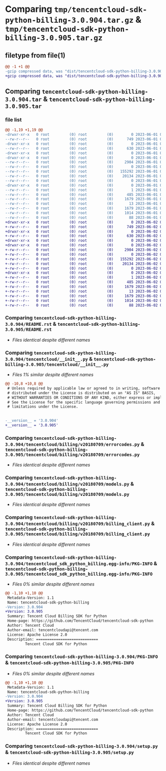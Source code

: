 # Comparing `tmp/tencentcloud-sdk-python-billing-3.0.904.tar.gz` & `tmp/tencentcloud-sdk-python-billing-3.0.905.tar.gz`

## filetype from file(1)

```diff
@@ -1 +1 @@
-gzip compressed data, was "dist/tencentcloud-sdk-python-billing-3.0.904.tar", last modified: Thu Jun  1 02:26:39 2023, max compression
+gzip compressed data, was "dist/tencentcloud-sdk-python-billing-3.0.905.tar", last modified: Fri Jun  2 00:20:49 2023, max compression
```

## Comparing `tencentcloud-sdk-python-billing-3.0.904.tar` & `tencentcloud-sdk-python-billing-3.0.905.tar`

### file list

```diff
@@ -1,19 +1,19 @@
-drwxr-xr-x   0 root         (0) root         (0)        0 2023-06-01 02:26:39.000000 tencentcloud-sdk-python-billing-3.0.904/
--rw-r--r--   0 root         (0) root         (0)      749 2023-06-01 02:26:39.000000 tencentcloud-sdk-python-billing-3.0.904/README.rst
-drwxr-xr-x   0 root         (0) root         (0)        0 2023-06-01 02:26:39.000000 tencentcloud-sdk-python-billing-3.0.904/tencentcloud/
--rw-r--r--   0 root         (0) root         (0)      630 2023-06-01 02:26:39.000000 tencentcloud-sdk-python-billing-3.0.904/tencentcloud/__init__.py
-drwxr-xr-x   0 root         (0) root         (0)        0 2023-06-01 02:26:39.000000 tencentcloud-sdk-python-billing-3.0.904/tencentcloud/billing/
-drwxr-xr-x   0 root         (0) root         (0)        0 2023-06-01 02:26:39.000000 tencentcloud-sdk-python-billing-3.0.904/tencentcloud/billing/v20180709/
--rw-r--r--   0 root         (0) root         (0)     2904 2023-06-01 02:26:39.000000 tencentcloud-sdk-python-billing-3.0.904/tencentcloud/billing/v20180709/errorcodes.py
--rw-r--r--   0 root         (0) root         (0)        0 2023-06-01 02:26:39.000000 tencentcloud-sdk-python-billing-3.0.904/tencentcloud/billing/v20180709/__init__.py
--rw-r--r--   0 root         (0) root         (0)   155292 2023-06-01 02:26:39.000000 tencentcloud-sdk-python-billing-3.0.904/tencentcloud/billing/v20180709/models.py
--rw-r--r--   0 root         (0) root         (0)    20134 2023-06-01 02:26:39.000000 tencentcloud-sdk-python-billing-3.0.904/tencentcloud/billing/v20180709/billing_client.py
--rw-r--r--   0 root         (0) root         (0)        0 2023-06-01 02:26:39.000000 tencentcloud-sdk-python-billing-3.0.904/tencentcloud/billing/__init__.py
-drwxr-xr-x   0 root         (0) root         (0)        0 2023-06-01 02:26:39.000000 tencentcloud-sdk-python-billing-3.0.904/tencentcloud_sdk_python_billing.egg-info/
--rw-r--r--   0 root         (0) root         (0)        1 2023-06-01 02:26:39.000000 tencentcloud-sdk-python-billing-3.0.904/tencentcloud_sdk_python_billing.egg-info/dependency_links.txt
--rw-r--r--   0 root         (0) root         (0)      485 2023-06-01 02:26:39.000000 tencentcloud-sdk-python-billing-3.0.904/tencentcloud_sdk_python_billing.egg-info/SOURCES.txt
--rw-r--r--   0 root         (0) root         (0)     1679 2023-06-01 02:26:39.000000 tencentcloud-sdk-python-billing-3.0.904/tencentcloud_sdk_python_billing.egg-info/PKG-INFO
--rw-r--r--   0 root         (0) root         (0)       13 2023-06-01 02:26:39.000000 tencentcloud-sdk-python-billing-3.0.904/tencentcloud_sdk_python_billing.egg-info/top_level.txt
--rw-r--r--   0 root         (0) root         (0)     1679 2023-06-01 02:26:39.000000 tencentcloud-sdk-python-billing-3.0.904/PKG-INFO
--rw-r--r--   0 root         (0) root         (0)     1014 2023-06-01 02:26:39.000000 tencentcloud-sdk-python-billing-3.0.904/setup.py
--rw-r--r--   0 root         (0) root         (0)       88 2023-06-01 02:26:39.000000 tencentcloud-sdk-python-billing-3.0.904/setup.cfg
+drwxr-xr-x   0 root         (0) root         (0)        0 2023-06-02 00:20:49.000000 tencentcloud-sdk-python-billing-3.0.905/
+-rw-r--r--   0 root         (0) root         (0)      749 2023-06-02 00:20:49.000000 tencentcloud-sdk-python-billing-3.0.905/README.rst
+drwxr-xr-x   0 root         (0) root         (0)        0 2023-06-02 00:20:49.000000 tencentcloud-sdk-python-billing-3.0.905/tencentcloud/
+-rw-r--r--   0 root         (0) root         (0)      630 2023-06-02 00:20:49.000000 tencentcloud-sdk-python-billing-3.0.905/tencentcloud/__init__.py
+drwxr-xr-x   0 root         (0) root         (0)        0 2023-06-02 00:20:49.000000 tencentcloud-sdk-python-billing-3.0.905/tencentcloud/billing/
+drwxr-xr-x   0 root         (0) root         (0)        0 2023-06-02 00:20:49.000000 tencentcloud-sdk-python-billing-3.0.905/tencentcloud/billing/v20180709/
+-rw-r--r--   0 root         (0) root         (0)     2904 2023-06-02 00:20:49.000000 tencentcloud-sdk-python-billing-3.0.905/tencentcloud/billing/v20180709/errorcodes.py
+-rw-r--r--   0 root         (0) root         (0)        0 2023-06-02 00:20:49.000000 tencentcloud-sdk-python-billing-3.0.905/tencentcloud/billing/v20180709/__init__.py
+-rw-r--r--   0 root         (0) root         (0)   155292 2023-06-02 00:20:49.000000 tencentcloud-sdk-python-billing-3.0.905/tencentcloud/billing/v20180709/models.py
+-rw-r--r--   0 root         (0) root         (0)    20134 2023-06-02 00:20:49.000000 tencentcloud-sdk-python-billing-3.0.905/tencentcloud/billing/v20180709/billing_client.py
+-rw-r--r--   0 root         (0) root         (0)        0 2023-06-02 00:20:49.000000 tencentcloud-sdk-python-billing-3.0.905/tencentcloud/billing/__init__.py
+drwxr-xr-x   0 root         (0) root         (0)        0 2023-06-02 00:20:49.000000 tencentcloud-sdk-python-billing-3.0.905/tencentcloud_sdk_python_billing.egg-info/
+-rw-r--r--   0 root         (0) root         (0)        1 2023-06-02 00:20:49.000000 tencentcloud-sdk-python-billing-3.0.905/tencentcloud_sdk_python_billing.egg-info/dependency_links.txt
+-rw-r--r--   0 root         (0) root         (0)      485 2023-06-02 00:20:49.000000 tencentcloud-sdk-python-billing-3.0.905/tencentcloud_sdk_python_billing.egg-info/SOURCES.txt
+-rw-r--r--   0 root         (0) root         (0)     1679 2023-06-02 00:20:49.000000 tencentcloud-sdk-python-billing-3.0.905/tencentcloud_sdk_python_billing.egg-info/PKG-INFO
+-rw-r--r--   0 root         (0) root         (0)       13 2023-06-02 00:20:49.000000 tencentcloud-sdk-python-billing-3.0.905/tencentcloud_sdk_python_billing.egg-info/top_level.txt
+-rw-r--r--   0 root         (0) root         (0)     1679 2023-06-02 00:20:49.000000 tencentcloud-sdk-python-billing-3.0.905/PKG-INFO
+-rw-r--r--   0 root         (0) root         (0)     1014 2023-06-02 00:20:49.000000 tencentcloud-sdk-python-billing-3.0.905/setup.py
+-rw-r--r--   0 root         (0) root         (0)       88 2023-06-02 00:20:49.000000 tencentcloud-sdk-python-billing-3.0.905/setup.cfg
```

### Comparing `tencentcloud-sdk-python-billing-3.0.904/README.rst` & `tencentcloud-sdk-python-billing-3.0.905/README.rst`

 * *Files identical despite different names*

### Comparing `tencentcloud-sdk-python-billing-3.0.904/tencentcloud/__init__.py` & `tencentcloud-sdk-python-billing-3.0.905/tencentcloud/__init__.py`

 * *Files 1% similar despite different names*

```diff
@@ -10,8 +10,8 @@
 # Unless required by applicable law or agreed to in writing, software
 # distributed under the License is distributed on an "AS IS" BASIS,
 # WITHOUT WARRANTIES OR CONDITIONS OF ANY KIND, either express or implied.
 # See the License for the specific language governing permissions and
 # limitations under the License.
 
 
-__version__ = '3.0.904'
+__version__ = '3.0.905'
```

### Comparing `tencentcloud-sdk-python-billing-3.0.904/tencentcloud/billing/v20180709/errorcodes.py` & `tencentcloud-sdk-python-billing-3.0.905/tencentcloud/billing/v20180709/errorcodes.py`

 * *Files identical despite different names*

### Comparing `tencentcloud-sdk-python-billing-3.0.904/tencentcloud/billing/v20180709/models.py` & `tencentcloud-sdk-python-billing-3.0.905/tencentcloud/billing/v20180709/models.py`

 * *Files identical despite different names*

### Comparing `tencentcloud-sdk-python-billing-3.0.904/tencentcloud/billing/v20180709/billing_client.py` & `tencentcloud-sdk-python-billing-3.0.905/tencentcloud/billing/v20180709/billing_client.py`

 * *Files identical despite different names*

### Comparing `tencentcloud-sdk-python-billing-3.0.904/tencentcloud_sdk_python_billing.egg-info/PKG-INFO` & `tencentcloud-sdk-python-billing-3.0.905/tencentcloud_sdk_python_billing.egg-info/PKG-INFO`

 * *Files 0% similar despite different names*

```diff
@@ -1,10 +1,10 @@
 Metadata-Version: 1.1
 Name: tencentcloud-sdk-python-billing
-Version: 3.0.904
+Version: 3.0.905
 Summary: Tencent Cloud Billing SDK for Python
 Home-page: https://github.com/TencentCloud/tencentcloud-sdk-python
 Author: Tencent Cloud
 Author-email: tencentcloudapi@tencent.com
 License: Apache License 2.0
 Description: ============================
         Tencent Cloud SDK for Python
```

### Comparing `tencentcloud-sdk-python-billing-3.0.904/PKG-INFO` & `tencentcloud-sdk-python-billing-3.0.905/PKG-INFO`

 * *Files 0% similar despite different names*

```diff
@@ -1,10 +1,10 @@
 Metadata-Version: 1.1
 Name: tencentcloud-sdk-python-billing
-Version: 3.0.904
+Version: 3.0.905
 Summary: Tencent Cloud Billing SDK for Python
 Home-page: https://github.com/TencentCloud/tencentcloud-sdk-python
 Author: Tencent Cloud
 Author-email: tencentcloudapi@tencent.com
 License: Apache License 2.0
 Description: ============================
         Tencent Cloud SDK for Python
```

### Comparing `tencentcloud-sdk-python-billing-3.0.904/setup.py` & `tencentcloud-sdk-python-billing-3.0.905/setup.py`

 * *Files identical despite different names*

